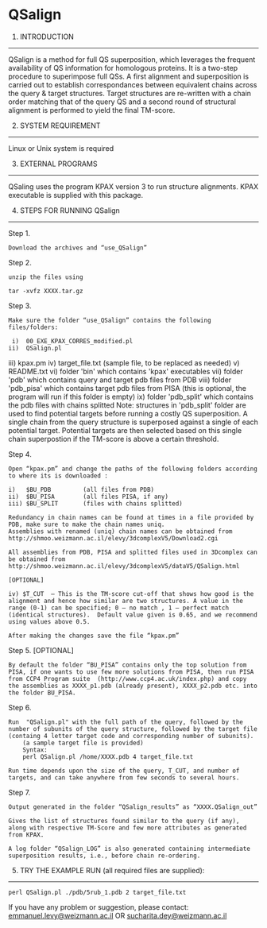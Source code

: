 # QSalign

1. INTRODUCTION
----------------
QSalign is a method for full QS superposition, which leverages the frequent availability of QS information
for homologous proteins. It is a two-step procedure to superimpose full QSs. A first alignment and superposition
is carried out to establish correspondances between equivalent chains across the query & target structures.
Target structures are re-written with a chain order matching that of the query QS and a second round of
structural alignment is performed to yield the final TM-score.


2. SYSTEM REQUIREMENT
---------------------
  Linux or Unix system is required

3. EXTERNAL PROGRAMS
---------------------
  QSaling uses the program KPAX version 3 to run structure alignments. KPAX executable is supplied with this package.

4. STEPS FOR RUNNING QSalign
------------------------------
  Step 1.

    Download the archives and “use_QSalign”

  Step 2.

    unzip the files using

    tar -xvfz XXXX.tar.gz
    
  Step 3.

    Make sure the folder “use_QSalign” contains the following files/folders:

     i)  00_EXE_KPAX_CORRES_modified.pl
    ii)  QSalign.pl
   iii)  kpax.pm
    iv)  target_file.txt (sample file, to be replaced as needed)
     v)  README.txt
    vi)  folder 'bin' which contains 'kpax' executables
   vii)  folder 'pdb' which contains query and target pdb files from PDB
  viii)  folder 'pdb_pisa' which contains target pdb files from PISA (this is optional, the program will run if this folder is empty)
    ix)  folder 'pdb_split' which contains the pdb files with chains splitted
         Note: structures in 'pdb_split' folder are used to find potential targets before running a costly QS superposition.
               A single chain from the query structure is superposed against a single of each potential target.
               Potential targets are then selected based on this single chain superpostion if the TM-score is above a certain threshold.

  Step 4.

    Open “kpax.pm” and change the paths of the following folders according to where its is downloaded :

    i)   $BU_PDB         (all files from PDB)
    ii)  $BU_PISA        (all files PISA, if any)
    iii) $BU_SPLIT       (files with chains splitted)

    Redundancy in chain names can be found at times in a file provided by PDB, make sure to make the chain names uniq.
    Assemblies with renamed (uniq) chain names can be obtained from  http://shmoo.weizmann.ac.il/elevy/3dcomplexV5/Download2.cgi

    All assemblies from PDB, PISA and splitted files used in 3Dcomplex can be obtained from http://shmoo.weizmann.ac.il/elevy/3dcomplexV5/dataV5/QSalign.html

    [OPTIONAL]

    iv) $T_CUT  – This is the TM-score cut-off that shows how good is the alignment and hence how similar are two structures. A value in the range (0-1) can be specified; 0 – no match , 1 – perfect match (identical structures).  Default value given is 0.65, and we recommend using values above 0.5.

    After making the changes save the file “kpax.pm”

  Step 5. [OPTIONAL]

    By default the folder “BU_PISA” contains only the top solution from PISA, if one wants to use few more solutions from PISA, then run PISA from CCP4 Program suite  (http://www.ccp4.ac.uk/index.php) and copy the assemblies as XXXX_p1.pdb (already present), XXXX_p2.pdb etc. into the folder BU_PISA.

  Step 6.

    Run  "QSalign.pl" with the full path of the query, followed by the number of subunits of the query structure, followed by the target file (containg 4 letter target code and corresponding number of subunits).
        (a sample target file is provided)
        Syntax:
        perl QSalign.pl /home/XXXX.pdb 4 target_file.txt

    Run time depends upon the size of the query, T_CUT, and number of targets, and can take anywhere from few seconds to several hours.

  Step 7.

    Output generated in the folder “QSalign_results” as “XXXX.QSalign_out”

    Gives the list of structures found similar to the query (if any), along with respective TM-Score and few more attributes as generated from KPAX.

    A log folder “QSalign_LOG” is also generated containing intermediate superposition results, i.e., before chain re-ordering.


5. TRY THE EXAMPLE RUN (all required files are supplied):
----------------------------------------------------------

    perl QSalign.pl ./pdb/5rub_1.pdb 2 target_file.txt


If you have any problem or suggestion, please contact:
emmanuel.levy@weizmann.ac.il OR sucharita.dey@weizmann.ac.il
